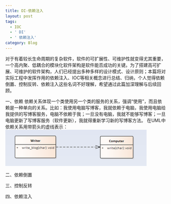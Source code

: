 ```yaml
---
title: DI-依赖注入
layout: post
tags:
  - IOC
  - ' DI'
  - ' 依赖注入'
category: Blog
---
```

对于有着较长生命周期的复杂软件，软件的可扩展性、可维护性就变得尤其重要，一个高内聚、低耦合的模块化软件架构是软件能否成功的关键。为了搭建高可扩展、可维护的软件架构，人们已经提出多种多样的设计模式、设计原则；本篇将对实际工程中发挥作用的依赖注入、IOC等相关概念进行总结、归纳，个人觉得依赖倒置、控制反转、依赖注入这些名词不好理解，希望通过此篇加深理解与后续回顾。

一、依赖
依赖关系体现一个类使用另一个类的服务的关系，强调“使用”，而且依赖是一种单向的关系。比如：我使用电脑写博客，我就依赖于电脑，我使用电脑给我提供的写博客服务，电脑不依赖于我；一旦没有电脑，我就不能够写博客；一旦电脑更新了写博客服务（软件更新），我就得重新学习新的写博客方法。
在UML中依赖关系用带箭头的虚线表示：
![依赖关系](/images/blogs/dependency_relationship.png "依赖关系")



二、依赖倒置




三、控制反转





四、依赖注入





